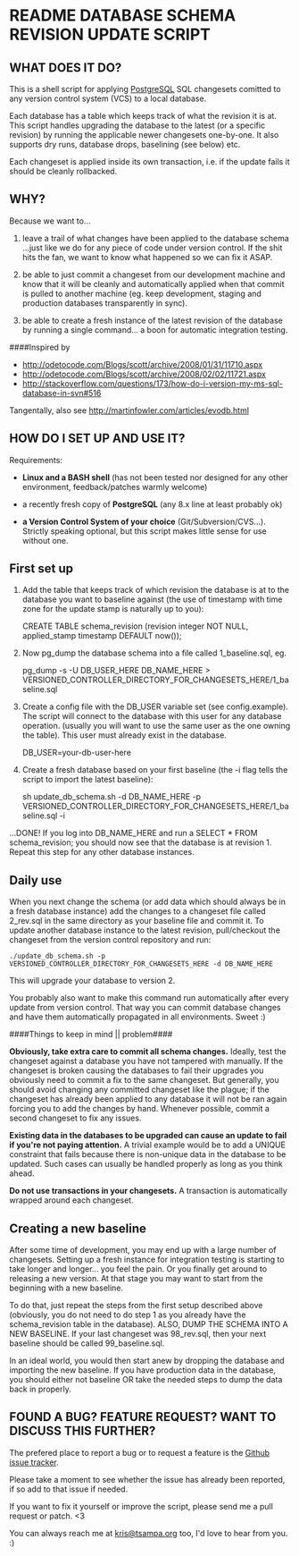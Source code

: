 README 
DATABASE SCHEMA REVISION UPDATE SCRIPT
======================================

WHAT DOES IT DO?
----------------

This is a shell script for applying [PostgreSQL](http://www.postgresql.org/) SQL
changesets comitted to any version control system (VCS) to a local database.

Each database has a table which keeps track of what the revision it is at. This
script handles upgrading the database to the latest (or a specific revision) by
running the applicable newer changesets one-by-one. It also supports dry runs,
database drops, baselining (see below) etc.

Each changeset is applied inside its own transaction, i.e. if the update fails
it should be cleanly rollbacked.



WHY?
----

Because we want to...

1. 	leave a trail of what changes have been applied to the database schema
	...just like we do for any piece of code under version control. If the 
	shit hits the fan, we want to know what happened so we can fix it ASAP.

2. 	be able to just commit a changeset from our development machine and know
	that it will be cleanly and automatically applied when that commit is 
	pulled to another machine (eg. keep development, staging and production 
	databases transparently in sync).

3. 	be able to create a fresh instance of the latest revision of the database 
	by running a single command... a boon for automatic integration testing.

####Inspired by

* <http://odetocode.com/Blogs/scott/archive/2008/01/31/11710.aspx>
* <http://odetocode.com/Blogs/scott/archive/2008/02/02/11721.aspx>
* <http://stackoverflow.com/questions/173/how-do-i-version-my-ms-sql-database-in-svn#516>

Tangentally, also see <http://martinfowler.com/articles/evodb.html>



HOW DO I SET UP AND USE IT?
---------------------------

Requirements:

* 	**Linux and a BASH shell** (has not been tested nor designed for any other
	environment, feedback/patches warmly welcome)

* 	a recently fresh copy of **PostgreSQL** (any 8.x line at least probably ok)

* 	**a Version Control System of your choice** (Git/Subversion/CVS...). Strictly
	speaking optional, but this script makes little sense for use without one.


First set up
-------------

1. Add the table that keeps track of which revision the database is at to the
database you want to baseline against (the use of timestamp with time zone for
the update stamp is naturally up to you):

    CREATE TABLE schema_revision (revision integer NOT NULL, applied_stamp timestamp DEFAULT now());


2. Now pg_dump the database schema into a file called 1_baseline.sql, eg.

    pg_dump -s -U DB_USER_HERE DB_NAME_HERE > VERSIONED_CONTROLLER_DIRECTORY_FOR_CHANGESETS_HERE/1_baseline.sql


3. Create a config file with the DB_USER variable set (see config.example). The
script will connect to the database with this user for any database operation.
(usually you will want to use the same user as the one owning the table). This
user must already exist in the database.

    DB_USER=your-db-user-here

 
4. Create a fresh database based on your first baseline (the -i flag tells the
script to import the latest baseline):

    sh update_db_schema.sh -d DB_NAME_HERE -p VERSIONED_CONTROLLER_DIRECTORY_FOR_CHANGESETS_HERE/1_baseline.sql -i


...DONE! If you log into DB_NAME_HERE and run a SELECT * FROM schema_revision;
you should now see that the database is at revision 1. Repeat this step for any
other database instances.


Daily use
---------

When you next change the schema (or add data which should always be in a fresh
database instance) add the changes to a changeset file called 2_rev.sql in the
same directory as your baseline file and commit it. To update another database
instance to the latest revision, pull/checkout the changeset from the version
control repository and run:

    ./update_db_schema.sh -p VERSIONED_CONTROLLER_DIRECTORY_FOR_CHANGESETS_HERE -d DB_NAME_HERE

This will upgrade your database to version 2.

You probably also want to make this command run automatically after every
update from version control. That way you can commit database changes and have
them automatically propagated in all environments. Sweet :)

####Things to keep in mind || problem####

**Obviously, take extra care to commit all schema changes.** Ideally, test the
changeset against a database you have not tampered with manually. If the
changeset is broken causing the databases to fail their upgrades you obviously
need to commit a fix to the same changeset. But generally, you should avoid
changing any committed changeset like the plague; if the changeset has already
been applied to any database it will not be ran again forcing you to add the
changes by hand. Whenever possible, commit a second changeset to fix any
issues. 

**Existing data in the databases to be upgraded can cause an update to fail if
you're not paying attention.** A trivial example would be to add a UNIQUE
constraint that fails because there is non-unique data in the database to be
updated. Such cases can usually be handled properly as long as you think ahead.

**Do not use transactions in your changesets.** A transaction is automatically
wrapped around each changeset.


Creating a new baseline
------------------------

After some time of development, you may end up with a large number of
changesets. Setting up a fresh instance for integration testing is starting to
take longer and longer... you feel the pain. Or you finally get around to
releasing a new version. At that stage you may want to start from the beginning
with a new baseline.

To do that, just repeat the steps from the first setup described above
(obviously, you do not need to do step 1 as you already have the
schema_revision table in the database). ALSO, DUMP THE SCHEMA INTO A NEW
BASELINE. If your last changeset was 98_rev.sql, then your next baseline should
be called 99_baseline.sql.

In an ideal world, you would then start anew by dropping the database and
importing the new baseline. If you have production data in the database, you
should either not baseline OR take the needed steps to dump the data back in
properly.


FOUND A BUG? FEATURE REQUEST? WANT TO DISCUSS THIS FURTHER?
-----------------------------------------------------------

The prefered place to report a bug or to request a feature is the [Github issue
tracker](http://github.com/yak/virtualmeet-vcs-tools/issues).

Please take a moment to see whether the issue has already been reported, if so
add to that issue if needed.

If you want to fix it yourself or improve the script, please send me a pull
request or patch. <3

You can always reach me at <kris@tsampa.org> too, I'd love to hear from you. :)

